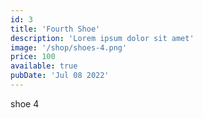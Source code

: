 ```yaml
---
id: 3
title: 'Fourth Shoe'
description: 'Lorem ipsum dolor sit amet'
image: '/shop/shoes-4.png'
price: 100
available: true
pubDate: 'Jul 08 2022'
---
```


shoe 4